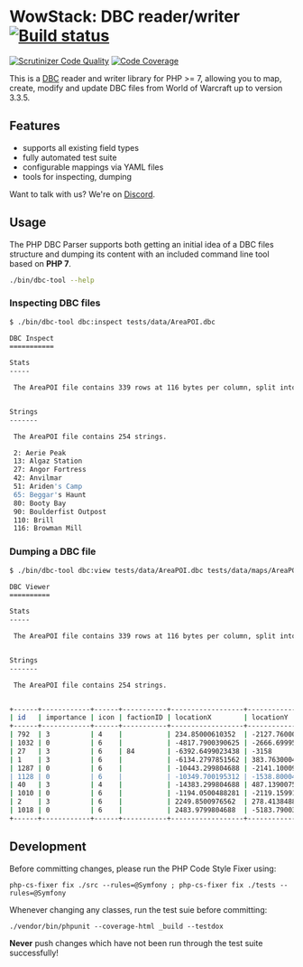 # WowStack: DBC reader/writer                [![Build status][bs-image]][bs-url]

[![Scrutinizer Code Quality](https://scrutinizer-ci.com/g/wowstack/php-dbc-parser/badges/quality-score.png?b=master)](https://scrutinizer-ci.com/g/wowstack/php-dbc-parser/?branch=master)
[![Code Coverage](https://scrutinizer-ci.com/g/wowstack/php-dbc-parser/badges/coverage.png?b=master)](https://scrutinizer-ci.com/g/wowstack/php-dbc-parser/?branch=master)

This is a [DBC][dbc] reader and writer library for PHP >= 7, allowing you to map,
create, modify and update DBC files from World of Warcraft up to version 3.3.5.

## Features

- supports all existing field types
- fully automated test suite
- configurable mappings via YAML files
- tools for inspecting, dumping

Want to talk with us? We're on [Discord][discord].

## Usage

The PHP DBC Parser supports both getting an initial idea of a DBC files structure
and dumping its content with an included command line tool based on **PHP 7**.

```bash
./bin/dbc-tool --help
```

### Inspecting DBC files

```bash
$ ./bin/dbc-tool dbc:inspect tests/data/AreaPOI.dbc

DBC Inspect
===========

Stats
-----

 The AreaPOI file contains 339 rows at 116 bytes per column, split into 29 fields.


Strings
-------

 The AreaPOI file contains 254 strings.

 2: Aerie Peak
 13: Algaz Station
 27: Angor Fortress
 42: Anvilmar
 51: Ariden's Camp
 65: Beggar's Haunt
 80: Booty Bay
 90: Boulderfist Outpost
 110: Brill
 116: Browman Mill
```

### Dumping a DBC file

```bash
$ ./bin/dbc-tool dbc:view tests/data/AreaPOI.dbc tests/data/maps/AreaPOI.yaml --rows 10

DBC Viewer
==========

Stats
-----

 The AreaPOI file contains 339 rows at 116 bytes per column, split into 29 fields.


Strings
-------

 The AreaPOI file contains 254 strings.


+------+------------+------+-----------+------------------+------------------+------------------+-------+-------+-------------+---------------------+-------------+--------------+
| id   | importance | icon | factionID | locationX        | locationY        | locationZ        | mapID | flags | areaTableID | name                | description | worldStateID |
+------+------------+------+-----------+------------------+------------------+------------------+-------+-------+-------------+---------------------+-------------+--------------+
| 792  | 3          | 4    |           | 234.85000610352  | -2127.7600097656 | 118.0950012207   | 0     | 13    |             | Aerie Peak          |             |              |
| 1032 | 0          | 6    |           | -4817.7900390625 | -2666.6999511719 | 351.1969909668   | 0     | 4     | 838         | Algaz Station       |             |              |
| 27   | 3          | 6    | 84        | -6392.6499023438 | -3158            | 299.76501464844  | 0     | 5     |             | Angor Fortress      |             |              |
| 1    | 3          | 6    |           | -6134.2797851562 | 383.76300048828  | 399.25399780273  | 0     | 5     | 132         | Anvilmar            |             |              |
| 1287 | 0          | 6    |           | -10443.299804688 | -2141.1000976562 | 90.779403686523  | 0     | 4     | 2697        | Ariden's Camp       |             |              |
| 1128 | 0          | 6    |           | -10349.700195312 | -1538.8000488281 | 92.642303466797  | 0     | 0     | 42          | Beggar's Haunt      |             |              |
| 40   | 3          | 4    |           | -14383.299804688 | 487.13900756836  | -29.561700820923 | 0     | 13    |             | Booty Bay           |             |              |
| 1010 | 0          | 6    |           | -1194.0500488281 | -2119.1599121094 | 61.880798339844  | 0     | 4     | 1858        | Boulderfist Outpost |             |              |
| 2    | 3          | 6    |           | 2249.8500976562  | 278.41384887695  | 34.113708496094  | 0     | 5     |             | Brill               |             |              |
| 1018 | 0          | 6    |           | 2483.9799804688  | -5183.7900390625 | 76.113502502441  | 0     | 4     | 2271        | Browman Mill        |             |              |
+------+------------+------+-----------+------------------+------------------+------------------+-------+-------+-------------+---------------------+-------------+--------------+
```

## Development

Before committing changes, please run the PHP Code Style Fixer using:

```console
php-cs-fixer fix ./src --rules=@Symfony ; php-cs-fixer fix ./tests --rules=@Symfony
```

Whenever changing any classes, run the test suie before committing:

```console
./vendor/bin/phpunit --coverage-html _build --testdox
```

**Never** push changes which have not been run through the test suite successfully!

[bs-image]: https://travis-ci.org/wowstack/php-dbc-parser.svg?branch=master
[bs-url]: https://travis-ci.org/wowstack/php-dbc-parser

[dbc]: https://wowdev.wiki/DBC
[discord]: https://discord.gg/TttsRMp
